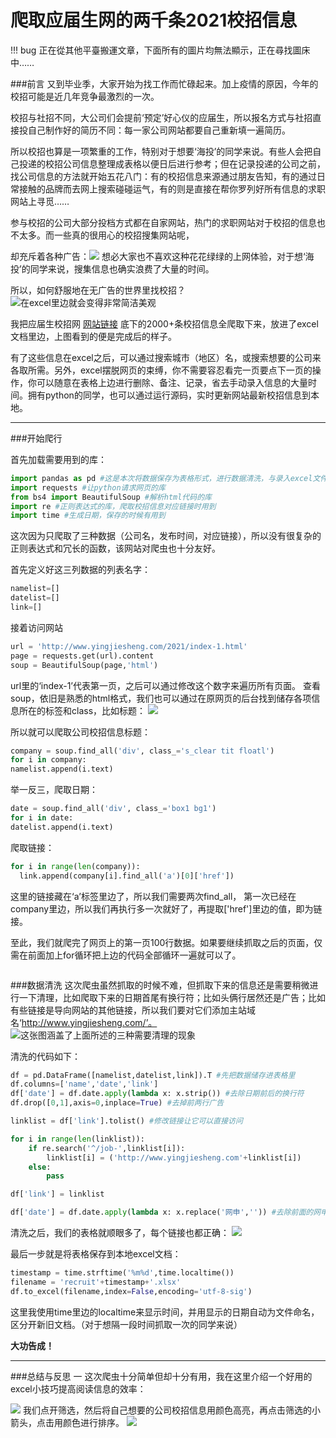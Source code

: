 # 爬取应届生网的两千条2021校招信息

!!! bug
    正在從其他平臺搬運文章，下面所有的圖片均無法顯示，正在尋找圖床中……


###前言
又到毕业季，大家开始为找工作而忙碌起来。加上疫情的原因，今年的校招可能是近几年竞争最激烈的一次。

校招与社招不同，大公司们会提前‘预定’好心仪的应届生，所以报名方式与社招直接投自己制作好的简历不同：每一家公司网站都要自己重新填一遍简历。

所以校招也算是一项繁重的工作，特别对于想要‘海投’的同学来说。有些人会把自己投递的校招公司信息整理成表格以便日后进行参考；但在记录投递的公司之前，找公司信息的方法就开始五花八门：有的校招信息来源通过朋友告知，有的通过日常接触的品牌而去网上搜索碰碰运气，有的则是直接在帮你罗列好所有信息的求职网站上寻觅……

参与校招的公司大部分投档方式都在自家网站，热门的求职网站对于校招的信息也不太多。而一些真的很用心的校招搜集网站呢，

却充斥着各种广告：![](https://upload-images.jianshu.io/upload_images/24101260-05f6caa63d0cf936?imageMogr2/auto-orient/strip%7CimageView2/2/w/1240)
想必大家也不喜欢这种花花绿绿的上网体验，对于想‘海投’的同学来说，搜集信息也确实浪费了大量的时间。

所以，如何舒服地在无广告的世界里找校招？
![在excel里边就会变得非常简洁美观](https://upload-images.jianshu.io/upload_images/24101260-6b770977f7490bd8?imageMogr2/auto-orient/strip%7CimageView2/2/w/1240)

我把应届生校招网 [网站链接](http://www.yingjiesheng.com/2021/) 底下的2000+条校招信息全爬取下来，放进了excel文档里边，上图看到的便是完成后的样子。

有了这些信息在excel之后，可以通过搜索城市（地区）名，或搜索想要的公司来各取所需。另外，excel摆脱网页的束缚，你不需要容忍看完一页要点下一页的操作，你可以随意在表格上边进行删除、备注、记录，省去手动录入信息的大量时间。拥有python的同学，也可以通过运行源码，实时更新网站最新校招信息到本地。

---
###开始爬行

首先加载需要用到的库：
```python
import pandas as pd #这是本次将数据保存为表格形式，进行数据清洗，与录入excel文件所需要的库
import requests #让python请求网页的库
from bs4 import BeautifulSoup #解析html代码的库
import re #正则表达式的库，爬取校招信息对应链接时用到
import time #生成日期，保存的时候有用到
```
这次因为只爬取了三种数据（公司名，发布时间，对应链接），所以没有很复杂的正则表达式和冗长的函数，该网站对爬虫也十分友好。

首先定义好这三列数据的列表名字：
```python
namelist=[]
datelist=[]
link=[]
```

接着访问网站
```python
url = 'http://www.yingjiesheng.com/2021/index-1.html'
page = requests.get(url).content
soup = BeautifulSoup(page,'html')
```
url里的‘index-1’代表第一页，之后可以通过修改这个数字来遍历所有页面。
查看soup，依旧是熟悉的html格式，我们也可以通过在原网页的后台找到储存各项信息所在的标签和class，比如标题：
![](https://upload-images.jianshu.io/upload_images/24101260-29daa31dcf20cc81?imageMogr2/auto-orient/strip%7CimageView2/2/w/1240)

所以就可以爬取公司校招信息标题：
```python
company = soup.find_all('div', class_='s_clear tit floatl')
for i in company:
namelist.append(i.text)
```
举一反三，爬取日期：
```python
date = soup.find_all('div', class_='box1 bg1')
for i in date:
datelist.append(i.text)
```
爬取链接：
```python
for i in range(len(company)):
  link.append(company[i].find_all('a')[0]['href'])
```
这里的链接藏在‘a’标签里边了，所以我们需要两次find_all， 第一次已经在company里边，所以我们再执行多一次就好了，再提取['href']里边的值，即为链接。

至此，我们就爬完了网页上的第一页100行数据。如果要继续抓取之后的页面，仅需在前面加上for循环把上边的代码全部循环一遍就可以了。
```python

```
###数据清洗
这次爬虫虽然抓取的时候不难，但抓取下来的信息还是需要稍微进行一下清理，比如爬取下来的日期首尾有换行符；比如头俩行居然还是广告；比如有些链接是导向网站的其他链接，所以我们要对它们添加主站域名‘http://www.yingjiesheng.com/’。
![这张图涵盖了上面所述的三种需要清理的现象](https://upload-images.jianshu.io/upload_images/24101260-d45875359513112a?imageMogr2/auto-orient/strip%7CimageView2/2/w/1240)

清洗的代码如下：
```python
df = pd.DataFrame([namelist,datelist,link]).T #先把数据储存进表格里
df.columns=['name','date','link']
df['date'] = df.date.apply(lambda x: x.strip()) #去除日期前后的换行符
df.drop([0,1],axis=0,inplace=True) #去掉前两行广告

linklist = df['link'].tolist() #修改链接让它可以直接访问

for i in range(len(linklist)):
    if re.search('^/job-',linklist[i]):
        linklist[i] = ('http://www.yingjiesheng.com'+linklist[i])
    else:
        pass

df['link'] = linklist

df['date'] = df.date.apply(lambda x: x.replace('网申','')) #去除前面的网申二字
```
清洗之后，我们的表格就顺眼多了，每个链接也都正确：
![](https://upload-images.jianshu.io/upload_images/24101260-5fed363bdf2bb0b4?imageMogr2/auto-orient/strip%7CimageView2/2/w/1240)

最后一步就是将表格保存到本地excel文档：
```python
timestamp = time.strftime('%m%d',time.localtime())
filename = 'recruit'+timestamp+'.xlsx'
df.to_excel(filename,index=False,encoding='utf-8-sig')
```
这里我使用time里边的localtime来显示时间，并用显示的日期自动为文件命名，区分开新旧文档。（对于想隔一段时间抓取一次的同学来说）

**大功告成！**

---
###总结与反思
一
这次爬虫十分简单但却十分有用，我在这里介绍一个好用的excel小技巧提高阅读信息的效率：

![](https://upload-images.jianshu.io/upload_images/24101260-447079f66dc1a11b?imageMogr2/auto-orient/strip)
我们点开筛选，然后将自己想要的公司校招信息用颜色高亮，再点击筛选的小箭头，点击用颜色进行排序。
![](https://upload-images.jianshu.io/upload_images/24101260-735340b429c0c086?imageMogr2/auto-orient/strip%7CimageView2/2/w/1240)


